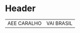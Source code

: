 <!-- TITLE: Geral -->
<!-- SUBTITLE: A quick summary of Geral -->

# Header
<table>
<tr>
<td>AEE CARALHO</td>
<td>VAI BRASIL</td>
</tr>
</table>